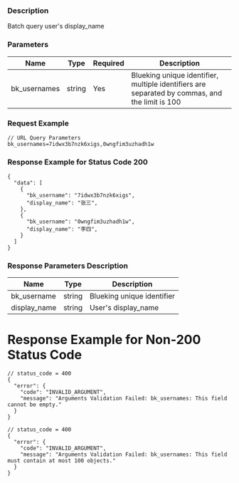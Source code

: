 ### Description

Batch query user's display_name

### Parameters

| Name         | Type   | Required | Description                                                                                    |
|--------------|--------|----------|------------------------------------------------------------------------------------------------|
| bk_usernames | string | Yes      | Blueking unique identifier, multiple identifiers are separated by commas, and the limit is 100 |

### Request Example

```
// URL Query Parameters
bk_usernames=7idwx3b7nzk6xigs,0wngfim3uzhadh1w
```

### Response Example for Status Code 200

```json5
{
  "data": [
    {
      "bk_username": "7idwx3b7nzk6xigs",
      "display_name": "张三",
    },
    {
      "bk_username": "0wngfim3uzhadh1w",
      "display_name": "李四",
    }
  ]
}
```

### Response Parameters Description

| Name         | Type   | Description                |
|--------------|--------|----------------------------|
| bk_username  | string | Blueking unique identifier |
| display_name | string | User's display_name        |

# Response Example for Non-200 Status Code

```json5
// status_code = 400
{
  "error": {
    "code": "INVALID_ARGUMENT",
    "message": "Arguments Validation Failed: bk_usernames: This field cannot be empty."
  }
}
```

```json5
// status_code = 400
{
  "error": {
    "code": "INVALID_ARGUMENT",
    "message": "Arguments Validation Failed: bk_usernames: This field must contain at most 100 objects."
  }
}
```
